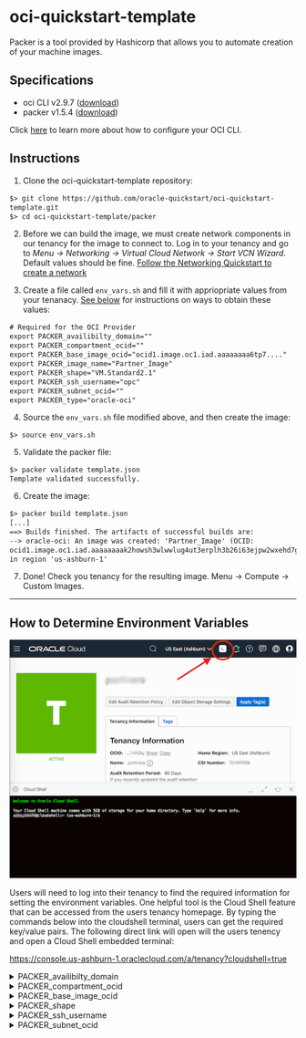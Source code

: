 # oci-quickstart-template
Packer is a tool provided by Hashicorp that allows you to automate creation of your machine images.
## Specifications
 * oci CLI v2.9.7 ([download](https://docs.cloud.oracle.com/en-us/iaas/Content/API/SDKDocs/cliinstall.htm#InstallingtheCLI))
 * packer v1.5.4  ([download](https://packer.io/intro/getting-started/install.html))
 
Click [here](https://docs.oracle.com/en-us/iaas/Content/API/SDKDocs/cliinstall.htm) to learn more about how to configure your OCI CLI.
 
## Instructions
1. Clone the oci-quickstart-template repository:
```
$> git clone https://github.com/oracle-quickstart/oci-quickstart-template.git
$> cd oci-quickstart-template/packer
```
2. Before we can build the image, we must create network components in our tenancy for the image to connect to. Log in to your tenancy and go to *Menu -> Networking -> Virtual Cloud Network -> Start VCN Wizard*. Default values should be fine. [Follow the Networking Quickstart to create a network](https://docs.cloud.oracle.com/en-us/iaas/Content/Network/Tasks/quickstartnetworking.htm)

3. Create a file called ```env_vars.sh``` and fill it with appriopriate values from your tenanacy. [See below](#how-to-determine-environment-variables) for instructions on ways to obtain these values:
```
# Required for the OCI Provider
export PACKER_availibilty_domain=""
export PACKER_compartment_ocid=""
export PACKER_base_image_ocid="ocid1.image.oc1.iad.aaaaaaaa6tp7...."
export PACKER_image_name="Partner_Image"
export PACKER_shape="VM.Standard2.1"
export PACKER_ssh_username="opc"
export PACKER_subnet_ocid=""
export PACKER_type="oracle-oci"
```
4. Source the ```env_vars.sh``` file modified above, and then create the image:
```
$> source env_vars.sh
```

5. Validate the packer file:
```
$> packer validate template.json
Template validated successfully.
```

6. Create the image:
```
$> packer build template.json
[...]
==> Builds finished. The artifacts of successful builds are:
--> oracle-oci: An image was created: 'Partner_Image' (OCID: ocid1.image.oc1.iad.aaaaaaaak2howsh3wlwwlug4ut3erplh3b26i63ejpw2wxehd7gp5jod7xna) in region 'us-ashburn-1'
```

7. Done! Check you tenancy for the resulting image. Menu -> Compute -> Custom Images.

---

## How to Determine Environment Variables

![Cloud Shell](images/cloudshell.png)

Users will need to log into their tenancy to find the required information for setting the environment variables. One helpful tool is the Cloud Shell feature that can be accessed from the users tenancy homepage. By typing the commands below into the cloudshell terminal, users can get the required key/value pairs. The following direct link will open will the users tenency and open a Cloud Shell embedded terminal:

  https://console.us-ashburn-1.oraclecloud.com/a/tenancy?cloudshell=true

<details><summary>PACKER_availibilty_domain</summary><p>
 
The list of Availibility Domains available to a tenancy can be obtained using the following command:
```
$> oci iam availability-domain list | jq -r '.data[].name'
IYfK:US-ASHBURN-AD-1
IYfK:US-ASHBURN-AD-2
IYfK:US-ASHBURN-AD-3
```
</p></details>


<details><summary>PACKER_compartment_ocid</summary><p>
 
The list of Compartment names and corresponding ocids available to a tenancy can be listed using the following command:
```
$> oci iam compartment list |  jq -r '.data[] | .name + " = " + .id'
TestCompartment = ocid1.compartment.oc1..aaaaaaaay6xopmxqb6oz52m3hdcinhknyagicj6764xx2cotffzpvolhwcsq
```
See the [Tenancy Compartments](https://console.us-ashburn-1.oraclecloud.com/identity/compartments) page for a list of compartments in this tenancy. Click "Create Compartment" or click an existing Compartment to get the ocid.

![ScreenShot](images/comp_ocid.png)

</p></details>






<details><summary>PACKER_base_image_ocid</summary>
<p>
 
The list of Base Image names and corresponding ocids available to a tenancy can be listed using the following command:
```
$> oci compute image list -c <insert_compartment_ocid_here> | jq -r '.data[] | ."display-name" + " = " + ."id"'
Windows-Server-2016-Standard-Edition-VM-Gen2-2020.03.16-0 = ocid1.image.oc1.iad.aaaaaaaaafrffa5esbcbcmkqappz37wjkrwh4uzpcmuixx4bcnyi4ljqmeya
Oracle-Linux-7.7-2020.03.23-0 = ocid1.image.oc1.iad.aaaaaaaa6tp7lhyrcokdtf7vrbmxyp2pctgg4uxvt4jz4vc47qoc2ec4anha
Canonical-Ubuntu-18.04-2020.03.17-0 = ocid1.image.oc1.iad.aaaaaaaa7bcrfylytqnbsqcd6jwhp2o4m6wj4lxufo3bmijnkdbfr37wu6oa
[...]
```
A complete list of Base Images available within OCI can be seen on the [OCI All Image Families](https://docs.cloud.oracle.com/en-us/iaas/images/) page. (Click under "Read More" to get the Image ocid for a particular Image and Region.)
</p>
</details>


<details><summary>PACKER_shape</summary><p>
 
The list of Compute Shapes available to a tenancy can be listed using the following command:
```
$> oci compute shape list -c <insert_compartment_ocid_here> | jq -r '.data[].shape'
VM.Standard2.1 
VM.Standard2.2
[...]
```
The list of available Compute Shapes is determined by the Service Limits of the tenancy. See the Tenancy Details page under *Service Limits -> + Compute* for the list of Compute Shapes available to your tenancy. Additional Compute Shapes can be requested by clicking the "Request a service limit increase" link on the *Tenanacy Details* page.

The complete list of Compute Shapes available within OCI can also be seen on the [OCI Compute Shapes](https://docs.cloud.oracle.com/en-us/iaas/Content/Compute/References/computeshapes.htm) listings page.
</p></details>




<details><summary>PACKER_ssh_username</summary><p>

Oracle Linux ssh user is ```opc```
 
CentOS ssh user is ```opc```

Ubuntu ssh user is ```ubuntu```
</p></details>



<details><summary>PACKER_subnet_ocid</summary><p> 

See the Virtual Cloud Networks page for a list of networks in this tenancy. Click "Networking Quickstart" or click an existing network to get the ocid. 
 
*IMPORTANT: The ocid MUST be for the Public Subnet*
 
![ScreenShot](images/public_network.png)

</p></details>
